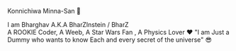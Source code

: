 Konnichiwa Minna-San 👋


 
 I am Bharghav A.K.A BharZInstein / BharZ                                                                                                   
 A ROOKIE Coder, A Weeb, A Star Wars Fan , A Physics Lover ❤️
 "I am Just a Dummy who wants to know Each and every secret of the universe" 😎
 
<!--

-->
